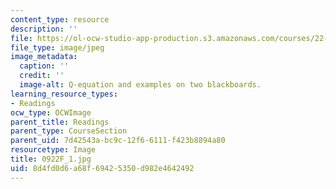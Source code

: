 ```yaml
---
content_type: resource
description: ''
file: https://ol-ocw-studio-app-production.s3.amazonaws.com/courses/22-01-introduction-to-nuclear-engineering-and-ionizing-radiation-fall-2016/8d4fd0d6a68f69425350d982e4642492_0922F_1.jpg
file_type: image/jpeg
image_metadata:
  caption: ''
  credit: ''
  image-alt: Q-equation and examples on two blackboards.
learning_resource_types:
- Readings
ocw_type: OCWImage
parent_title: Readings
parent_type: CourseSection
parent_uid: 7d42543a-bc9c-12f6-6111-f423b8894a80
resourcetype: Image
title: 0922F_1.jpg
uid: 8d4fd0d6-a68f-6942-5350-d982e4642492
---
```

